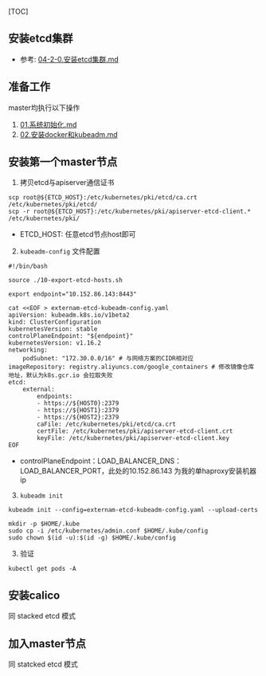 [TOC]

## 安装etcd集群
+ 参考: [04-2-0.安装etcd集群.md](https://github.com/wanilyer/kubeadm/blob/master/04-2-0.%E5%AE%89%E8%A3%85etcd%E9%9B%86%E7%BE%A4.md)



## 准备工作
master均执行以下操作
1. [01.系统初始化.md](https://github.com/wanilyer/kubeadm/blob/master/01.%E7%B3%BB%E7%BB%9F%E5%88%9D%E5%A7%8B%E5%8C%96.md)
2. [02.安装docker和kubeadm.md](https://github.com/wanilyer/kubeadm/blob/master/02.%E5%AE%89%E8%A3%85docker%E5%92%8Ckubeadm.md)


## 安装第一个master节点
1. 拷贝etcd与apiserver通信证书
```
scp root@${ETCD_HOST}:/etc/kubernetes/pki/etcd/ca.crt /etc/kubernetes/pki/etcd/
scp -r root@${ETCD_HOST}:/etc/kubernetes/pki/apiserver-etcd-client.* /etc/kubernetes/pki/
```
+ ETCD_HOST: 任意etcd节点host即可

2. `kubeadm-config` 文件配置
```
#!/bin/bash

source ./10-export-etcd-hosts.sh

export endpoint="10.152.86.143:8443"

cat <<EOF > externam-etcd-kubeadm-config.yaml
apiVersion: kubeadm.k8s.io/v1beta2
kind: ClusterConfiguration
kubernetesVersion: stable
controlPlaneEndpoint: "${endpoint}"
kubernetesVersion: v1.16.2
networking:
    podSubnet: "172.30.0.0/16" # 与网络方案的CIDR相对应
imageRepository: registry.aliyuncs.com/google_containers # 修改镜像仓库地址，默认为k8s.gcr.io 会拉取失败
etcd:
    external:
        endpoints:
        - https://${HOST0}:2379
        - https://${HOST1}:2379
        - https://${HOST2}:2379
        caFile: /etc/kubernetes/pki/etcd/ca.crt
        certFile: /etc/kubernetes/pki/apiserver-etcd-client.crt
        keyFile: /etc/kubernetes/pki/apiserver-etcd-client.key
EOF
```
+ controlPlaneEndpoint：LOAD_BALANCER_DNS：LOAD_BALANCER_PORT，此处的10.152.86.143 为我的单haproxy安装机器ip

3.  `kubeadm init`
```
kubeadm init --config=externam-etcd-kubeadm-config.yaml --upload-certs

mkdir -p $HOME/.kube
sudo cp -i /etc/kubernetes/admin.conf $HOME/.kube/config
sudo chown $(id -u):$(id -g) $HOME/.kube/config
```

3. 验证
```
kubectl get pods -A
```

## 安装calico
同 stacked etcd 模式

## 加入master节点
同 statcked etcd 模式
